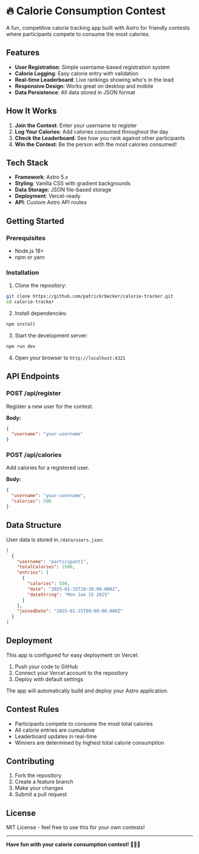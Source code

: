 # 🔥 Calorie Consumption Contest

A fun, competitive calorie tracking app built with Astro for friendly contests where participants compete to consume the most calories.

## Features

- **User Registration**: Simple username-based registration system
- **Calorie Logging**: Easy calorie entry with validation
- **Real-time Leaderboard**: Live rankings showing who's in the lead
- **Responsive Design**: Works great on desktop and mobile
- **Data Persistence**: All data stored in JSON format

## How It Works

1. **Join the Contest**: Enter your username to register
2. **Log Your Calories**: Add calories consumed throughout the day
3. **Check the Leaderboard**: See how you rank against other participants
4. **Win the Contest**: Be the person with the most calories consumed!

## Tech Stack

- **Framework**: Astro 5.x
- **Styling**: Vanilla CSS with gradient backgrounds
- **Data Storage**: JSON file-based storage
- **Deployment**: Vercel-ready
- **API**: Custom Astro API routes

## Getting Started

### Prerequisites
- Node.js 18+ 
- npm or yarn

### Installation

1. Clone the repository:
```bash
git clone https://github.com/patrickrbecker/calorie-tracker.git
cd calorie-tracker
```

2. Install dependencies:
```bash
npm install
```

3. Start the development server:
```bash
npm run dev
```

4. Open your browser to `http://localhost:4321`

## API Endpoints

### POST /api/register
Register a new user for the contest.

**Body:**
```json
{
  "username": "your-username"
}
```

### POST /api/calories
Add calories for a registered user.

**Body:**
```json
{
  "username": "your-username",
  "calories": 500
}
```

## Data Structure

User data is stored in `/data/users.json`:

```json
[
  {
    "username": "participant1",
    "totalCalories": 2500,
    "entries": [
      {
        "calories": 500,
        "date": "2025-01-15T10:30:00.000Z",
        "dateString": "Mon Jan 15 2025"
      }
    ],
    "joinedDate": "2025-01-15T09:00:00.000Z"
  }
]
```

## Deployment

This app is configured for easy deployment on Vercel:

1. Push your code to GitHub
2. Connect your Vercel account to the repository
3. Deploy with default settings

The app will automatically build and deploy your Astro application.

## Contest Rules

- Participants compete to consume the most total calories
- All calorie entries are cumulative
- Leaderboard updates in real-time
- Winners are determined by highest total calorie consumption

## Contributing

1. Fork the repository
2. Create a feature branch
3. Make your changes
4. Submit a pull request

## License

MIT License - feel free to use this for your own contests!

---

**Have fun with your calorie consumption contest! 🍕🍔🍰**
